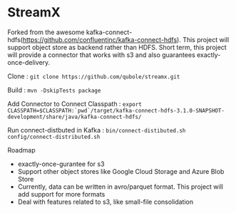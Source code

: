 # StreamX

Forked from the awesome kafka-connect-hdfs(https://github.com/confluentinc/kafka-connect-hdfs). This project will support object store as backend rather than HDFS. Short term, this project will provide a connector that works with s3 and also guarantees exactly-once-delivery.

Clone : `git clone https://github.com/qubole/streamx.git`

Build : `mvn -DskipTests package`

Add Connector to Connect Classpath : 
```export CLASSPATH=$CLASSPATH:`pwd`/target/kafka-connect-hdfs-3.1.0-SNAPSHOT-development/share/java/kafka-connect-hdfs/```

Run connect-distbuted in Kafka : `bin/connect-distibuted.sh config/connect-distributed.sh`

Roadmap
- exactly-once-gurantee for s3
- Support other object stores like Google Cloud Storage and Azure Blob Store
- Currently, data can be written in avro/parquet format. This project will add support for more formats
- Deal with features related to s3, like small-file consolidation
